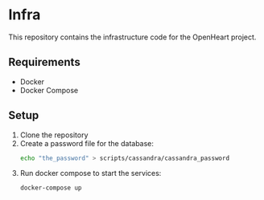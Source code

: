 # Infra

This repository contains the infrastructure code for the OpenHeart project.

## Requirements

- Docker
- Docker Compose

## Setup
 1. Clone the repository
 2. Create a password file for the database:
    ```bash
    echo "the_password" > scripts/cassandra/cassandra_password
    ```
 3. Run docker compose to start the services:
    ```bash
    docker-compose up
    ```
